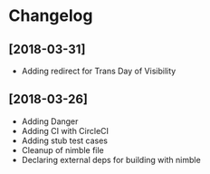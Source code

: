 # Changelog

## [2018-03-31]
- Adding redirect for Trans Day of Visibility

## [2018-03-26]
- Adding Danger
- Adding CI with CircleCI
- Adding stub test cases
- Cleanup of nimble file
- Declaring external deps for building with nimble

